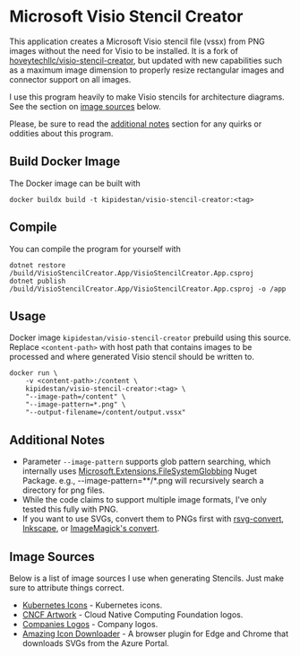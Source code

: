 # Microsoft Visio Stencil Creator

This application creates a Microsoft Visio stencil file (vssx) from PNG images without the need for Visio to be installed. It is a fork of [hoveytechllc/visio-stencil-creator](https://github.com/hoveytechllc/visio-stencil-creator), but updated with new capabilities such as a maximum image dimension to properly resize rectangular images and connector support on all images. 

I use this program heavily to make Visio stencils for architecture diagrams. See the section on [image sources](#image-sources) below.

Please, be sure to read the [additional notes](#additional-notes) section for any quirks or oddities about this program.

## Build Docker Image

The Docker image can be built with

```shell
docker buildx build -t kipidestan/visio-stencil-creator:<tag>
```

## Compile

You can compile the program for yourself with

```shell
dotnet restore /build/VisioStencilCreator.App/VisioStencilCreator.App.csproj
dotnet publish /build/VisioStencilCreator.App/VisioStencilCreator.App.csproj -o /app
```

## Usage

Docker image `kipidestan/visio-stencil-creator` prebuild using this source. Replace `<content-path>` with host path that contains images to be processed and where generated Visio stencil should be written to. 

```shell
docker run \
    -v <content-path>:/content \
    kipidestan/visio-stencil-creator:<tag> \
    "--image-path=/content" \
    "--image-pattern=*.png" \
    "--output-filename=/content/output.vssx"
```

## Additional Notes

* Parameter `--image-pattern` supports glob pattern searching, which internally uses [Microsoft.Extensions.FileSystemGlobbing](https://docs.microsoft.com/en-us/dotnet/api/microsoft.extensions.filesystemglobbing?view=aspnetcore-2.2) Nuget Package. e.g., --image-pattern=**/*.png will recursively search a directory for png files.
* While the code claims to support multiple image formats, I've only tested this fully with PNG.
* If you want to use SVGs, convert them to PNGs first with [rsvg-convert](https://github.com/GNOME/librsvg/blob/main/rsvg-convert.rst), [Inkscape](https://inkscape.org), or [ImageMagick's convert](https://imagemagick.org/script/convert.php).

## Image Sources

Below is a list of image sources I use when generating Stencils. Just make sure to attribute things correct.

* [Kubernetes Icons](https://github.com/singaravelanaws/kubernetes-Icons) - Kubernetes icons.
* [CNCF Artwork](https://github.com/cncf/artwork/tree/main?tab=readme-ov-file) - Cloud Native Computing Foundation logos.
* [Companies Logos](https://companieslogo.com/) - Company logos.
* [Amazing Icon Downloader](https://github.com/mattl-msft/Amazing-Icon-Downloader) - A browser plugin for Edge and Chrome that downloads SVGs from the Azure Portal.


